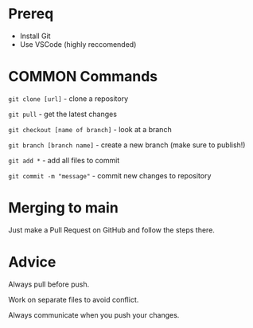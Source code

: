 # Prereq
- Install Git
- Use VSCode (highly reccomended)

# COMMON Commands

`git clone [url]` - clone a repository

`git pull` - get the latest changes

`git checkout [name of branch]` - look at a branch

`git branch [branch name]` - create a new branch (make sure to publish!)

`git add *` - add all files to commit

`git commit -m "message"` - commit new changes to repository

# Merging to main
Just make a Pull Request on GitHub and follow the steps there.

# Advice
Always pull before push.

Work on separate files to avoid conflict.

Always communicate when you push your changes.
